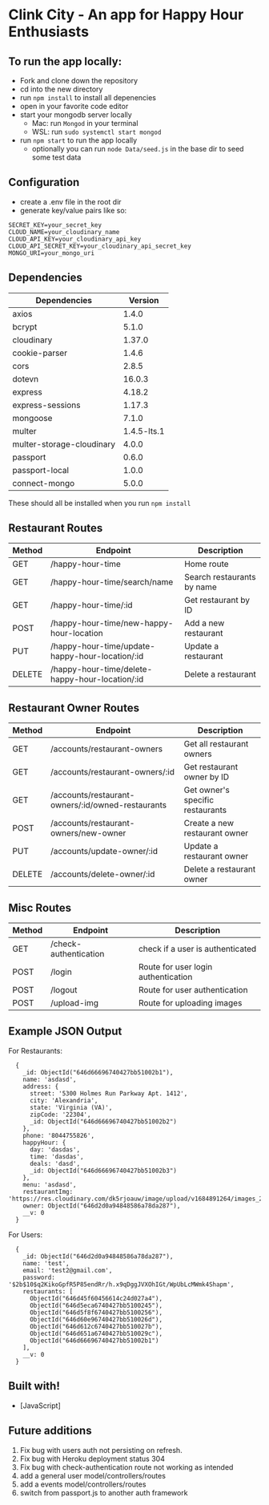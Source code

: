 # Clink City - An app for Happy Hour Enthusiasts


## To run the app locally:

* Fork and clone down the repository
* cd into the new directory
* run `npm install` to install all depenencies
* open in your favorite code editor
* start your mongodb server locally
    * Mac: run `Mongod` in your terminal
    * WSL: run `sudo systemctl start mongod`
* run `npm start` to run the app 
locally
    * optionally you can run `node Data/seed.js` in the base dir to seed  some test data


## Configuration

* create a .env file in the root dir
* generate key/value pairs like so:

```
SECRET_KEY=your_secret_key
CLOUD_NAME=your_cloudinary_name
CLOUD_API_KEY=your_cloudinary_api_key
CLOUD_API_SECRET_KEY=your_cloudinary_api_secret_key
MONGO_URI=your_mongo_uri
```
## Dependencies

| Dependencies               | Version      |
| -----------                | -----------  |
| axios                      | 1.4.0        |
| bcrypt                     | 5.1.0        |
| cloudinary                 | 1.37.0       |
| cookie-parser              | 1.4.6        |
| cors                       | 2.8.5        |
| dotevn                     | 16.0.3       |
| express                    | 4.18.2       |
| express-sessions           | 1.17.3       |
| mongoose                   | 7.1.0        |
| multer                     | 1.4.5-lts.1  |
| multer-storage-cloudinary  | 4.0.0        |
| passport                   | 0.6.0        |
| passport-local             | 1.0.0        |
| connect-mongo              | 5.0.0        |


These should all be installed when you run `npm install`


## Restaurant Routes

|Method	|Endpoint	|Description|
|-------|-----------|-----------|
|GET	|/happy-hour-time	|Home route|
|GET	|/happy-hour-time/search/name	|Search restaurants by name|
|GET	|/happy-hour-time/:id	|Get restaurant by ID|
|POST	|/happy-hour-time/new-happy-hour-location	|Add a new restaurant|
|PUT	|/happy-hour-time/update-happy-hour-location/:id	|Update a restaurant|
|DELETE	|/happy-hour-time/delete-happy-hour-location/:id	|Delete a restaurant|

## Restaurant Owner Routes

|Method	|Endpoint	|Description|
|-------|-----------|-----------|
|GET	|/accounts/restaurant-owners	|Get all restaurant owners|
|GET	|/accounts/restaurant-owners/:id	|Get restaurant owner by ID|
|GET	|/accounts/restaurant-owners/:id/owned-restaurants	|Get owner's specific restaurants|
|POST	|/accounts/restaurant-owners/new-owner	|Create a new restaurant owner|
|PUT	|/accounts/update-owner/:id	|Update a restaurant owner|
|DELETE	|/accounts/delete-owner/:id	|Delete a restaurant owner|

## Misc Routes

|Method	|Endpoint	|Description|
|-------|-----------|-----------|
|GET    | /check-authentication      |check if a user is authenticated  |
|POST   | /login    | Route for user login authentication|  
|POST   | /logout   | Route for user authentication  | 
|POST   | /upload-img |Route for uploading images|  


## Example JSON Output


For Restaurants:

```
  {
    _id: ObjectId("646d66696740427bb51002b1"),
    name: 'asdasd',
    address: {
      street: '5300 Holmes Run Parkway Apt. 1412',
      city: 'Alexandria',
      state: 'Virginia (VA)',
      zipCode: '22304',
      _id: ObjectId("646d66696740427bb51002b2")
    },
    phone: '8044755826',
    happyHour: {
      day: 'dasdas',
      time: 'dasdas',
      deals: 'dasd',
      _id: ObjectId("646d66696740427bb51002b3")
    },
    menu: 'asdasd',
    restaurantImg: 'https://res.cloudinary.com/dk5rjoauw/image/upload/v1684891264/images_2_lqos6w.jpg',
    owner: ObjectId("646d2d0a94848586a78da287"),
    __v: 0
  }
```

For Users:

```
  {
    _id: ObjectId("646d2d0a94848586a78da287"),
    name: 'test',
    email: 'test2@gmail.com',
    password: '$2b$10$q2KikoGpfR5P85endRr/h.x9qDggJVXOhIGt/WpUbLcMWmk4Shapm',
    restaurants: [
      ObjectId("646d45f60456614c24d027a4"),
      ObjectId("646d5eca6740427bb5100245"),
      ObjectId("646d5f8f6740427bb5100256"),
      ObjectId("646d60e96740427bb510026d"),
      ObjectId("646d612c6740427bb510027b"),
      ObjectId("646d651a6740427bb510029c"),
      ObjectId("646d66696740427bb51002b1")
    ],
    __v: 0
  }
```
## Built with!

* [JavaScript]

## Future additions
1. Fix bug with users auth not persisting on refresh.
2. Fix bug with Heroku deployment status 304
3. Fix bug with check-authentication route not working as intended
4. add a general user model/controllers/routes
5. add a events model/controllers/routes
6. switch from passport.js to another auth framework